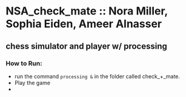 # NSA_check_mate :: Nora Miller, Sophia Eiden, Ameer Alnasser
## chess simulator and player w/ processing
### How to Run:
* run the command ```processing &``` in the folder called check_+_mate.
* Play the game
* 
